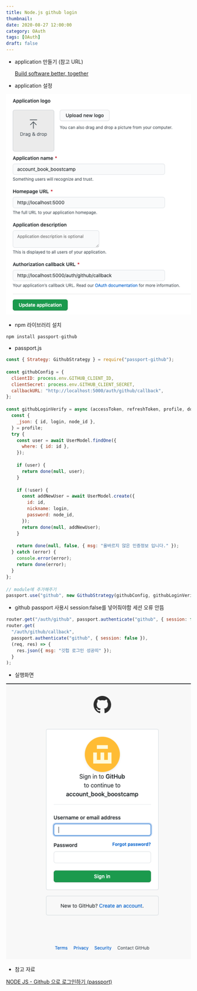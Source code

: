 ```yaml
---
title: Node.js github login
thumbnail: 
date: 2020-08-27 12:00:00
category: OAuth
tags: [OAuth]
draft: false
---
```


- application 만들기 (참고 URL)

    [Build software better, together](https://github.com/settings/applications/new)

- application 설정

![Application 설정](./images/nodejs-github-login/application-setting.png)

- npm 라이브러리 설치

```jsx
npm install passport-github
```

- passport.js

```jsx
const { Strategy: GithubStrategy } = require("passport-github");

const githubConfig = {
  clientID: process.env.GITHUB_CLIENT_ID,
  clientSecret: process.env.GITHUB_CLIENT_SECRET,
  callbackURL: "http://localhost:5000/auth/github/callback",
};

const githubLoginVerify = async (accessToken, refreshToken, profile, done) => {
  const {
    _json: { id, login, node_id },
  } = profile;
  try {
    const user = await UserModel.findOne({
      where: { id: id },
    });

    if (user) {
      return done(null, user);
    }

    if (!user) {
      const addNewUser = await UserModel.create({
        id: id,
        nickname: login,
        password: node_id,
      });
      return done(null, addNewUser);
    }

    return done(null, false, { msg: "올바르지 않은 인증정보 입니다." });
  } catch (error) {
    console.error(error);
    return done(error);
  }
};

// module에 추가해주기
passport.use("github", new GithubStrategy(githubConfig, githubLoginVerify));

```

- github passport 사용시 session:false를 넣어줘야함 세션 오류 안뜸

```jsx
router.get("/auth/github", passport.authenticate("github", { session: false }));
router.get(
  "/auth/github/callback",
  passport.authenticate("github", { session: false }),
  (req, res) => {
    res.json({ msg: "깃헙 로그인 성공띠" });
  }
);
```

- 실행화면

![실행 화면](./images/nodejs-github-login/activate-screen.png)


- 참고 자료

[NODE JS - Github 으로 로그인하기 (passport)](https://m.blog.naver.com/PostView.nhn?blogId=dydals56789&logNo=221885818627&categoryNo=0&proxyReferer=https:%2F%2Fwww.google.com%2F)